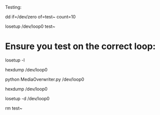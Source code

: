 Testing:

  dd if=/dev/zero of=test~ count=10

  losetup /dev/loop0 test~
  
  # Ensure you test on the correct loop:
  
  losetup -l
  
  hexdump /dev/loop0
  
  python MediaOverwriter.py /dev/loop0 
  
  hexdump /dev/loop0
  
  losetup -d /dev/loop0
  
  rm test~

